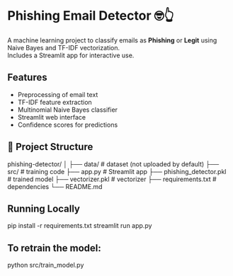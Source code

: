 # Phishing Email Detector 🤓👆

A machine learning project to classify emails as **Phishing** or **Legit** using Naive Bayes and TF-IDF vectorization.  
Includes a Streamlit app for interactive use.

## Features
- Preprocessing of email text
- TF-IDF feature extraction
- Multinomial Naive Bayes classifier
- Streamlit web interface
- Confidence scores for predictions

## 📂 Project Structure
phishing-detector/
│
├── data/ # dataset (not uploaded by default)
├── src/ # training code
├── app.py # Streamlit app
├── phishing_detector.pkl # trained model
├── vectorizer.pkl # vectorizer
├── requirements.txt # dependencies
└── README.md


## Running Locally
pip install -r requirements.txt
streamlit run app.py


## To retrain the model:
python src/train_model.py

